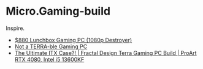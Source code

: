 # Micro.Gaming-build
Inspire.
- [$880 Lunchbox Gaming PC (1080p Destroyer)](https://youtu.be/3BguJvWsyaM)
- [Not a TERRA-ble Gaming PC](https://youtu.be/UgPgJMDNTxA)
- [The Ultimate ITX Case?! | Fractal Design Terra Gaming PC Build | ProArt RTX 4080, Intel i5 13600KF](https://youtu.be/_Rm6Vf8gg94)
